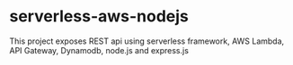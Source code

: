 # serverless-aws-nodejs
This project exposes REST api using serverless framework, AWS Lambda, API Gateway, Dynamodb, node.js and express.js
